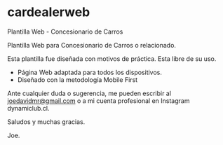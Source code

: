 # cardealerweb
Plantilla Web - Concesionario de Carros

Plantilla Web para Concesionario de Carros o relacionado.

Esta plantilla fue diseñada con motivos de práctica. Esta libre de su uso.

 - Página Web adaptada para todos los dispositivos.
 - Diseñado con la metodología Mobile First

Ante cualquier duda o sugerencia, me pueden escribir al joedavidmr@gmail.com o a mi cuenta profesional en Instagram dynamiclub.cl.

Saludos y muchas gracias.

Joe.
